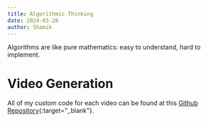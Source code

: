 ```yaml
---
title: Algorithmic Thinking
date: 2024-03-28
author: Shamik
---
```


Algorithms are like pure mathematics: easy to understand, hard to implement. 

# Video Generation

All of my custom code for each video can be found at this [Github Repository](https://github.com/svpatro/DSA){:target="_blank"}.